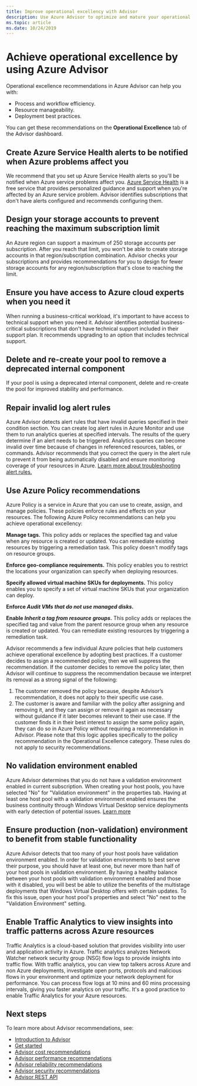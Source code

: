 ```yaml
---
title: Improve operational excellency with Advisor
description: Use Azure Advisor to optimize and mature your operational excellence for your Azure subscriptions.
ms.topic: article
ms.date: 10/24/2019
---
```


# Achieve operational excellence by using Azure Advisor

Operational excellence recommendations in Azure Advisor can help you with: 
- Process and workflow efficiency.
- Resource manageability.
- Deployment best practices. 

You can get these recommendations on the **Operational Excellence** tab of the Advisor dashboard.

## Create Azure Service Health alerts to be notified when Azure problems affect you

We recommend that you set up Azure Service Health alerts so you'll be notified when Azure service problems affect you. [Azure Service Health](https://azure.microsoft.com/features/service-health/) is a free service that provides personalized guidance and support when you're affected by an Azure service problem. Advisor identifies subscriptions that don't have alerts configured and recommends configuring them.


## Design your storage accounts to prevent reaching the maximum subscription limit

An Azure region can support a maximum of 250 storage accounts per subscription. After you reach that limit, you won't be able to create storage accounts in that region/subscription combination. Advisor checks your subscriptions and provides recommendations for you to design for fewer storage accounts for any region/subscription that's close to reaching the limit.

## Ensure you have access to Azure cloud experts when you need it

When running a business-critical workload, it's important to have access to technical support when you need it. Advisor identifies potential business-critical subscriptions that don't have technical support included in their support plan. It recommends upgrading to an option that includes technical support.

## Delete and re-create your pool to remove a deprecated internal component

If your pool is using a deprecated internal component, delete and re-create the pool for improved stability and performance.

## Repair invalid log alert rules

Azure Advisor detects alert rules that have invalid queries specified in their condition section. 
You can create log alert rules in Azure Monitor and use them to run analytics queries at specified intervals. The results of the query determine if an alert needs to be triggered. Analytics queries can become invalid over time because of changes in referenced resources, tables, or commands. Advisor recommends that you correct the query in the alert rule to prevent it from being automatically disabled and ensure monitoring coverage of your resources in Azure. [Learn more about troubleshooting alert rules.](../azure-monitor/platform/alerts-troubleshoot-log.md)

## Use Azure Policy recommendations

Azure Policy is a service in Azure that you can use to create, assign, and manage policies. These policies enforce rules and effects on your resources. The following Azure Policy recommendations can help you achieve operational excellency: 

**Manage tags.** This policy adds or replaces the specified tag and value when any resource is created or updated. You can remediate existing resources by triggering a remediation task. This policy doesn't modify tags on resource groups.

**Enforce geo-compliance requirements.** This policy enables you to restrict the locations your organization can specify when deploying resources. 

**Specify allowed virtual machine SKUs for deployments.** This policy enables you to specify a set of virtual machine SKUs that your organization can deploy.

**Enforce *Audit VMs that do not use managed disks*.**

**Enable *Inherit a tag from resource groups*.** This policy adds or replaces the specified tag and value from the parent resource group when any resource is created or updated. You can remediate existing resources by triggering a remediation task.

Advisor recommends a few individual Azure policies that help customers achieve operational excellence by adopting best practices. If a customer decides to assign a recommended policy, then we will suppress the recommendation. If the customer decides to remove the policy later, then Advisor will continue to suppress the recommendation because we interpret its removal as a strong signal of the following:

1.	The customer removed the policy because, despite Advisor’s recommendation, it does not apply to their specific use case. 
2.	The customer is aware and familiar with the policy after assigning and removing it, and they can assign or remove it again as necessary without guidance if it later becomes relevant to their use case. 
If the customer finds it in their best interest to assign the same policy again, they can do so in Azure Policy without requiring a recommendation in Advisor. Please note that this logic applies specifically to the policy recommendation in the Operational Excellence category. These rules do not apply to security recommendations.  


## No validation environment enabled
Azure Advisor determines that you do not have a validation environment enabled in current subscription. When creating your host pools, you have selected \"No\" for \"Validation environment\" in the properties tab. Having at least one host pool with a validation environment enabled ensures the business continuity through Windows Virtual Desktop service deployments with early detection of potential issues. [Learn more](../virtual-desktop/create-validation-host-pool.md)

## Ensure production (non-validation) environment to benefit from stable functionality
Azure Advisor detects that too many of your host pools have validation environment enabled. In order for validation environments to best serve their purpose, you should have at least one, but never more than half of your host pools in validation environment. By having a healthy balance between your host pools with validation environment enabled and those with it disabled, you will best be able to utilize the benefits of the multistage deployments that Windows Virtual Desktop offers with certain updates. To fix this issue, open your host pool's properties and select \"No\" next to the \"Validation Environment\" setting.

## Enable Traffic Analytics to view insights into traffic patterns across Azure resources
Traffic Analytics is a cloud-based solution that provides visibility into user and application activity in Azure. Traffic analytics analyzes Network Watcher network security group (NSG) flow logs to provide insights into traffic flow. With traffic analytics, you can view top talkers across Azure and non Azure deployments, investigate open ports, protocols and malicious flows in your environment and optimize your network deployment for performance. You can process flow logs at 10 mins and 60 mins processing intervals, giving you faster analytics on your traffic. It's a good practice to enable Traffic Analytics for your Azure resources. 


## Next steps

To learn more about Advisor recommendations, see:
* [Introduction to Advisor](advisor-overview.md)
* [Get started](advisor-get-started.md)
* [Advisor cost recommendations](advisor-cost-recommendations.md)
* [Advisor performance recommendations](advisor-performance-recommendations.md)
* [Advisor reliability recommendations](advisor-high-availability-recommendations.md)
* [Advisor security recommendations](advisor-security-recommendations.md)
* [Advisor REST API](/rest/api/advisor/)
